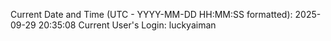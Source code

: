 Current Date and Time (UTC - YYYY-MM-DD HH:MM:SS formatted): 2025-09-29 20:35:08
Current User's Login: luckyaiman
